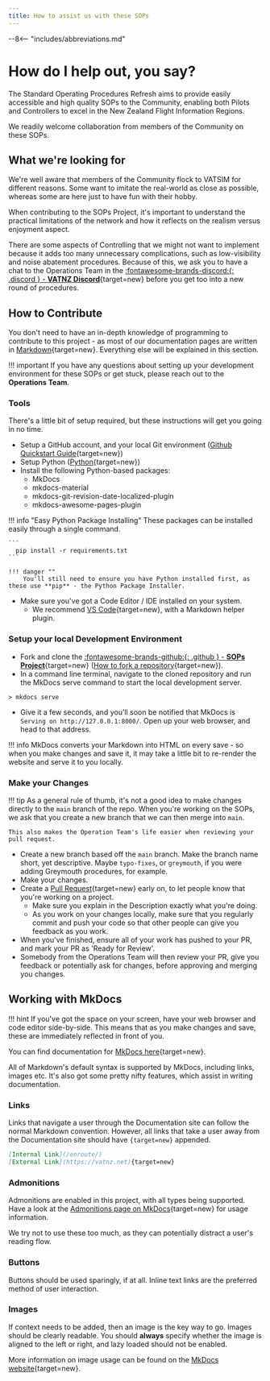 ```yaml
---
title: How to assist us with these SOPs
---
```


--8<-- "includes/abbreviations.md"

# How do I help out, you say?

The Standard Operating Procedures Refresh aims to provide easily accessible and high quality SOPs to the Community, enabling both Pilots and Controllers to excel in the New Zealand Flight Information Regions.

We readily welcome collaboration from members of the Community on these SOPs.

## What we're looking for

We're well aware that members of the Community flock to VATSIM for different reasons. Some want to imitate the real-world as close as possible, whereas some are here just to have fun with their hobby.

When contributing to the SOPs Project, it's important to understand the practical limitations of the network and how it reflects on the realism versus enjoyment aspect.

There are some aspects of Controlling that we might not want to implement because it adds too many unnecessary complications, such as low-visibility and noise abatement procedures. Because of this, we ask you to have a chat to the Operations Team in the [:fontawesome-brands-discord:{: .discord } - **VATNZ Discord**](https://www.vatnz.net/discord/){target=new} before you get too into a new round of procedures.




## How to Contribute

You don't need to have an in-depth knowledge of programming to contribute to this project - as most of our documentation pages are written in [Markdown](https://www.markdownguide.org/){target=new}. Everything else will be explained in this section.

!!! important
    If you have any questions about setting up your development environment for these SOPs or get stuck, please reach out to the **Operations Team**.

### Tools

There's a little bit of setup required, but these instructions will get you going in no time.


* Setup a GitHub account, and your local Git environment ([Github Quickstart Guide](https://docs.github.com/en/get-started/quickstart){target=new})
* Setup Python ([Python](https://www.python.org/downloads/){target=new})
* Install the following Python-based packages:
     * MkDocs
     * mkdocs-material
     * mkdocs-git-revision-date-localized-plugin
     * mkdocs-awesome-pages-plugin

!!! info "Easy Python Package Installing"
    These packages can be installed easily through a single command. 

    ```
      pip install -r requirements.txt
    ```

    !!! danger ""
        You'll still need to ensure you have Python installed first, as these use **pip** - the Python Package Installer.

* Make sure you've got a Code Editor / IDE installed on your system.
    * We recommend [VS Code](https://code.visualstudio.com/){target=new}, with a Markdown helper plugin.
  

### Setup your local Development Environment

- Fork and clone the [:fontawesome-brands-github:{: .github } -  **SOPs Project**](https://github.com/flybywiresim/docs){target=new} ([How to fork a repository](https://docs.github.com/en/get-started/quickstart/fork-a-repo){target=new}).
- In a command line terminal, navigate to the cloned repository and run the MkDocs serve command to start the local development server.

```
> mkdocs serve
```

- Give it a few seconds, and you'll soon be notified that MkDocs is `Serving on http://127.0.0.1:8000/`. Open up your web browser, and head to that address.

!!! info
    MkDocs converts your Markdown into HTML on every save - so when you make changes and save it, it may take a little bit to re-render the website and serve it to you locally.


### Make your Changes

!!! tip
    As a general rule of thumb, it's not a good idea to make changes directly to the `main` branch of the repo. When you're working on the SOPs, we ask that you create a new branch that we can then merge into `main`. 

    This also makes the Operation Team's life easier when reviewing your pull request.

- Create a new branch based off the `main` branch. Make the branch name short, yet descriptive. Maybe `typo-fixes`, or `greymouth`,  if you were adding Greymouth procedures, for example.
- Make your changes.
- Create a [Pull Request](https://docs.github.com/en/github/collaborating-with-pull-requests/proposing-changes-to-your-work-with-pull-requests/creating-a-pull-request-from-a-forkhttps://docs.github.com/en/github/collaborating-with-pull-requests/proposing-changes-to-your-work-with-pull-requests/creating-a-pull-request-from-a-fork){target=new} early on, to let people know that you're working on a project. 
    - Make sure you explain in the Description exactly what you're doing.
    - As you work on your changes locally, make sure that you regularly commit and push your code so that other people can give you feedback as you work. 
- When you've finished, ensure all of your work has pushed to your PR, and mark your PR as 'Ready for Review'.
- Somebody from the Operations Team will then review your PR, give you feedback or potentially ask for changes, before approving and merging you changes.


## Working with MkDocs

!!! hint
    If you've got the space on your screen, have your web browser and code editor side-by-side. This means that as you make changes and save, these are immediately reflected in front of you.

You can find documentation for [MkDocs here](https://squidfunk.github.io/mkdocs-material/reference/abbreviations/){target=new}. 

All of Markdown's default syntax is supported by MkDocs, including links, images etc. It's also got some pretty nifty features, which assist in writing documentation.

### Links

Links that navigate a user through the Documentation site can follow the normal Markdown convention. However, all links that take a user away from the Documentation site should have `{target=new}` appended.

``` markdown
[Internal Link](/enroute/)
[External Link](https://vatnz.net){target=new}
```

### Admonitions

Admonitions are enabled in this project, with all types being supported. Have a look at the [Admonitions page on MkDocs](https://squidfunk.github.io/mkdocs-material/reference/admonitions/){target=new} for usage information.

We try not to use these too much, as they can potentially distract a user's reading flow.

### Buttons

Buttons should be used sparingly, if at all. Inline text links are the preferred method of user interaction.

### Images

If context needs to be added, then an image is the key way to go. Images should be clearly readable. You should **always** specify whether the image is aligned to the left or right, and lazy loaded should not be enabled.

More information on image usage can be found on the [MkDocs website](https://squidfunk.github.io/mkdocs-material/reference/images/#image-alignment){target=new}.

